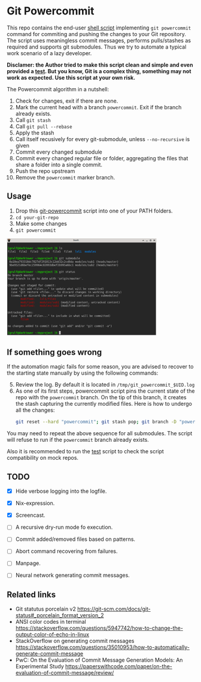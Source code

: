Git Powercommit
===============

This repo contains the end-user [shell script](./git-powercommit) implementing
`git powercommit` command for commiting and pushing the changes to your Git
repository. The script uses meaningless commit messages, performs pulls/stashes
as required and supports git submodules. Thus we try to automate a typical work
scenario of a lazy developer.

**Disclamer: the Author tried to make this script clean and simple and even
provided a [test](./test.sh). But you know, Git is a complex thing, something
may not work as expected. Use this script at your own risk.**

The Powercommit algorithm in a nutshell:

1. Check for changes, exit if there are none.
2. Mark the current head with a branch `powercommit`. Exit if the branch already
   exists.
3. Call `git stash`
4. Call `git pull --rebase`
5. Apply the stash
6. Call itself recusively for every git-submodule, unless `--no-recursive` is
   given
7. Commit every changed submodule
8. Commit every changed regular file or folder, aggregating the files that
   share a folder into a single commit.
9. Push the repo upstream
10. Remove the `powercommit` marker branch.


Usage
-----

1. Drop this [git-powercommit](./git-powercommit) script into one of your PATH
   folders.
2. `cd your-git-repo`
3. Make some changes
4. `git powercommit`

<img src="Screencast.gif" alt="Screencast" width="400"/>


If something goes wrong
-----------------------

If the automation magic fails for some
reason, you are advised to recover to the starting state manually by using the
following commands:

5. Review the log. By default it is located in `/tmp/git_powercommit_$UID.log`
6. As one of its first steps, powercommit script pins the current state of the
   repo with the `powercommit` branch. On the tip of this branch, it creates the
   stash capturing the currently modified files. Here is how to undergo all the
   changes:
    ```sh
    git reset --hard "powercommit"; git stash pop; git branch -D "powercommit"
    ```

You may need to repeat the above sequence for all submodules. The script will
refuse to run if the `powercommit` branch already exists.

Also it is recommended to run the [test](./test.sh) script to check the script
compatibility on mock repos.


TODO
----

* [x] Hide verbose logging into the logfile.
* [x] Nix-expression.
* [x] Screencast.
* [ ] A recursive dry-run mode fo execution.
* [ ] Commit added/removed files based on patterns.
* [ ] Abort command recovering from failures.
* [ ] Manpage.
* [ ] Neural network generating commit messages.


Related links
-------------

* Git statutus porcelain v2 https://git-scm.com/docs/git-status#_porcelain_format_version_2
* ANSI color codes in terminal https://stackoverflow.com/questions/5947742/how-to-change-the-output-color-of-echo-in-linux
* StackOverflow on generating commit messages https://stackoverflow.com/questions/35010953/how-to-automatically-generate-commit-message
* PwC: On the Evaluation of Commit Message Generation Models: An Experimental Study https://paperswithcode.com/paper/on-the-evaluation-of-commit-message/review/

